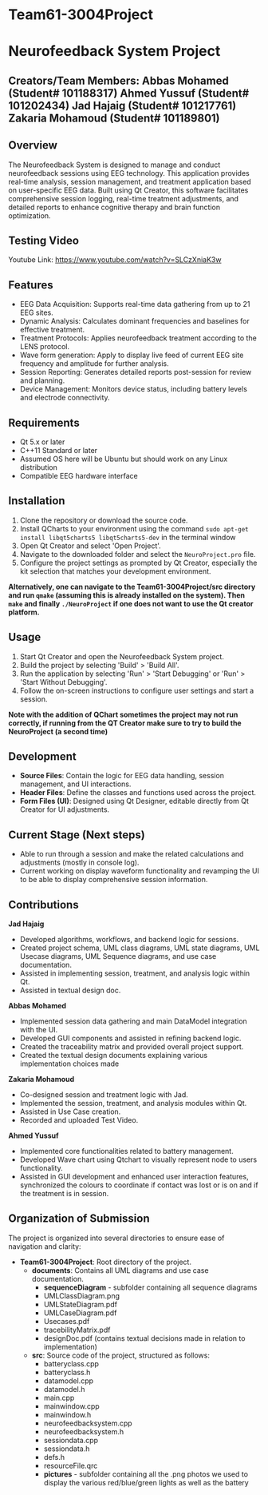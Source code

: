 # Team61-3004Project

Neurofeedback System Project
===========================================

Creators/Team Members:
Abbas Mohamed         (Student#  101188317)
Ahmed Yussuf          (Student#  101202434)
Jad Hajaig            (Student#  101217761)
Zakaria Mohamoud      (Student# 101189801)
--------

Overview
--------
The Neurofeedback System is designed to manage and conduct neurofeedback sessions using EEG technology. This application provides real-time analysis, session management, and treatment application based on user-specific EEG data. Built using Qt Creator, this software facilitates comprehensive session logging, real-time treatment adjustments, and detailed reports to enhance cognitive therapy and brain function optimization.

Testing Video
--------
Youtube Link: https://www.youtube.com/watch?v=SLCzXniaK3w

Features
--------
- EEG Data Acquisition: Supports real-time data gathering from up to 21 EEG sites.
- Dynamic Analysis: Calculates dominant frequencies and baselines for effective treatment.
- Treatment Protocols: Applies neurofeedback treatment according to the LENS protocol.
- Wave form generation: Apply to display live feed of current EEG site frequency and amplitude for further analysis.
- Session Reporting: Generates detailed reports post-session for review and planning.
- Device Management: Monitors device status, including battery levels and electrode connectivity.

Requirements
-------------
- Qt 5.x or later
- C++11 Standard or later
- Assumed OS here will be Ubuntu but should work on any Linux distribution
- Compatible EEG hardware interface

Installation
------------
1. Clone the repository or download the source code.
2. Install QCharts to your environment using the command `sudo apt-get install libqt5charts5 libqt5charts5-dev` in the terminal window
3. Open Qt Creator and select 'Open Project'.
4. Navigate to the downloaded folder and select the `NeuroProject.pro` file.
5. Configure the project settings as prompted by Qt Creator, especially the kit selection that matches your development environment.

**Alternatively, one can navigate to the Team61-3004Project/src directory and run `qmake` (assuming this is already installed on the system). Then `make` and finally `./NeuroProject` if one does not want to use the Qt creator platform.**

Usage
-----
1. Start Qt Creator and open the Neurofeedback System project.
2. Build the project by selecting 'Build' > 'Build All'.
3. Run the application by selecting 'Run' > 'Start Debugging' or 'Run' > 'Start Without Debugging'.
4. Follow the on-screen instructions to configure user settings and start a session.

**Note with the addition of QChart sometimes the project may not run correctly, if running from the QT Creator make sure to try to build the NeuroProject (a second time)** 

Development
-----------
- **Source Files**: Contain the logic for EEG data handling, session management, and UI interactions.
- **Header Files**: Define the classes and functions used across the project.
- **Form Files (UI)**: Designed using Qt Designer, editable directly from Qt Creator for UI adjustments.

Current Stage (Next steps)
-----------
- Able to run through a session and make the related calculations and adjustments (mostly in console log).
- Current working on display waveform functionality and revamping the UI to be able to display comprehensive session information.

Contributions
-------------
**Jad Hajaig**
- Developed algorithms, workflows, and backend logic for sessions.
- Created project schema, UML class diagrams, UML state diagrams, UML Usecase diagrams, UML Sequence diagrams, and use case documentation.
- Assisted in implementing session, treatment, and analysis logic within Qt.
- Assisted in textual design doc.

**Abbas Mohamed**
- Implemented session data gathering and main DataModel integration with the UI.
- Developed GUI components and assisted in refining backend logic.
- Created the traceability matrix and provided overall project support.
- Created the textual design documents explaining various implementation choices made

**Zakaria Mohamoud**
- Co-designed session and treatment logic with Jad.
- Implemented the session, treatment, and analysis modules within Qt.
- Assisted in Use Case creation.
- Recorded and uploaded Test Video.

**Ahmed Yussuf**
- Implemented core functionalities related to battery management.
- Developed Wave chart using Qtchart to visually represent node to users functionality.
- Assisted in GUI development and enhanced user interaction features, synchronized the colours to coordinate if contact was lost or is on and if the treatment is in session.

Organization of Submission
--------------------------
The project is organized into several directories to ensure ease of navigation and clarity:

- **Team61-3004Project**: Root directory of the project.
  - **documents**: Contains all UML diagrams and use case documentation.
    - **sequenceDiagram** - subfolder containing all sequence diagrams
    - UMLClassDiagram.png
    - UMLStateDiagram.pdf
    - UMLCaseDiagram.pdf
    - Usecases.pdf
    - tracebilityMatrix.pdf
    - designDoc.pdf (contains textual decisions made in relation to implementation)
  - **src**: Source code of the project, structured as follows:
    - batteryclass.cpp
    - batteryclass.h
    - datamodel.cpp
    - datamodel.h
    - main.cpp
    - mainwindow.cpp
    - mainwindow.h
    - neurofeedbacksystem.cpp
    - neurofeedbacksystem.h
    - sessiondata.cpp
    - sessiondata.h
    - defs.h
    - resourceFile.qrc
    - **pictures** - subfolder containing all the .png photos we used to display the various red/blue/green lights as well as the battery


